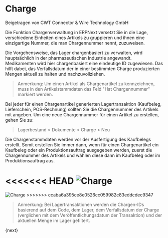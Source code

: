 # Charge
<span class="text-muted contributed-by">Beigetragen von CWT Connector & Wire Technology GmbH</span>

Die Funktion Chargenverwaltung in ERPNext versetzt Sie in die Lage, verschiedene Einheiten eines Artikels zu gruppieren und ihnen eine einzigartige Nummer, die man Chargennummer nennt, zuzuweisen.

Die Vorgehensweise, das Lager chargenbasiert zu verwalten, wird hauptsächlich in der pharmazeutischen Industrie angewandt. Medikamenten wird hier chargenbasiert eine eindeutige ID zugewiesen. Das hilft dabei, das Verfallsdatum der in einer bestimmten Charge produzierten Mengen aktuell zu halten und nachzuvollziehen.

> Anmerkung: Um einen Artikel als Chargenartikel zu kennzeichnen, muss in den Artikelstammdaten das Feld "Hat Chargennummer" markiert werden.

Bei jeder für einen Chargenartikel generierten Lagertransaktion (Kaufbeleg, Lieferschein, POS-Rechnung) sollten Sie die Chargennummer des Artikels mit angeben. Um eine neue Chargennummer für einen Artikel zu erstellen, gehen Sie zu:

> Lagerbestand > Dokumente > Charge > Neu

Die Chargenstammdaten werden vor der Ausfertigung des Kaufbelegs erstellt. Somit erstellen Sie immer dann, wenn für einen Chargenartikel ein Kaufbeleg oder ein Produktionsauftrag ausgegeben werden, zuerst die Chargennummer des Artikels und wählen diese dann im Kaufbeleg oder im Produktionsauftrag aus.

<<<<<<< HEAD
<img class="screenshot" alt="Charge" src="/docs/assets/img/stock/batch.png">
=======
<img class="screenshot" alt="Charge" src="{{docs_base_url}}/assets/img/stock/batch.png">
>>>>>>> ccaba6a395ce8e0526cc059982c83eddcdec9347

> Anmerkung: Bei Lagertransaktionen werden die Chargen-IDs basierend auf dem Code, dem Lager, dem Verfallsdatum der Charge (verglichen mit dem Veröffentlichungsdatum der Transaktion) und der aktuellen Menge im Lager gefiltert.

{next}
